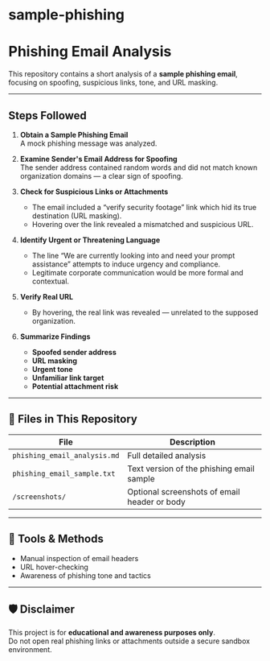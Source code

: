 # sample-phishing
# Phishing Email Analysis

This repository contains a short analysis of a **sample phishing email**, focusing on spoofing, suspicious links, tone, and URL masking.  

---

## Steps Followed

1. **Obtain a Sample Phishing Email**  
   A mock phishing message was analyzed.

2. **Examine Sender's Email Address for Spoofing**  
   The sender address contained random words and did not match known organization domains — a clear sign of spoofing.

3. **Check for Suspicious Links or Attachments**  
   - The email included a “verify security footage” link which hid its true destination (URL masking).  
   - Hovering over the link revealed a mismatched and suspicious URL.

4. **Identify Urgent or Threatening Language**  
   - The line “We are currently looking into and need your prompt assistance” attempts to induce urgency and compliance.  
   - Legitimate corporate communication would be more formal and contextual.

5. **Verify Real URL**  
   - By hovering, the real link was revealed — unrelated to the supposed organization.

6. **Summarize Findings**
   - **Spoofed sender address**
   - **URL masking**
   - **Urgent tone**
   - **Unfamiliar link target**
   - **Potential attachment risk**

---

## 📂 Files in This Repository

| File | Description |
|------|--------------|
| `phishing_email_analysis.md` | Full detailed analysis |
| `phishing_email_sample.txt` | Text version of the phishing email sample |
| `/screenshots/` | Optional screenshots of email header or body |

---

## 🧰 Tools & Methods
- Manual inspection of email headers
- URL hover-checking
- Awareness of phishing tone and tactics

---

## 🛡️ Disclaimer
This project is for **educational and awareness purposes only**.  
Do not open real phishing links or attachments outside a secure sandbox environment.
